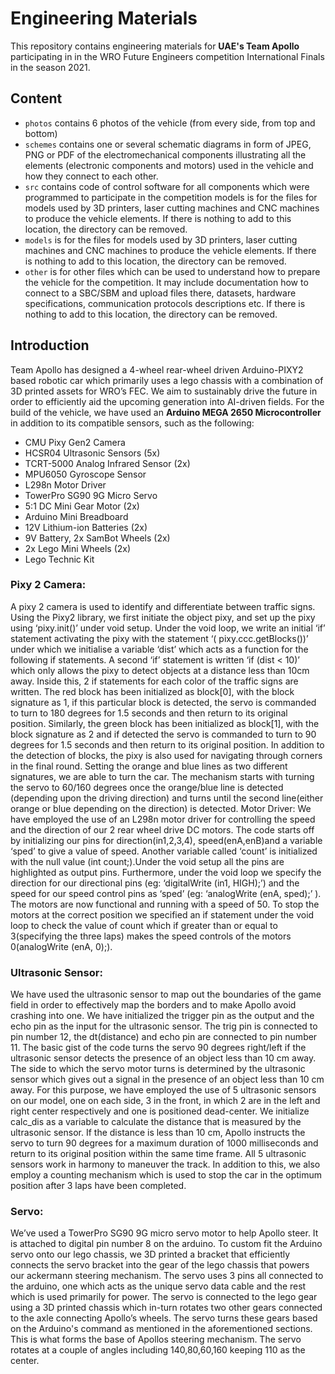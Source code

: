 # Engineering Materials

This repository contains engineering materials for **UAE's Team Apollo** participating  in in the WRO Future Engineers competition International Finals in the season 2021.

## Content

* `photos` contains 6 photos of the vehicle (from every side, from top and bottom)
* `schemes` contains one or several schematic diagrams in form of JPEG, PNG or PDF of the electromechanical components illustrating all the elements (electronic components and motors) used in the vehicle and how they connect to each other.
* `src` contains code of control software for all components which were programmed to participate in the competition
models is for the files for models used by 3D printers, laser cutting machines and CNC machines to produce the vehicle elements. If there is nothing to add to this location, the directory can be removed.
* `models` is for the files for models used by 3D printers, laser cutting machines and CNC machines to produce the vehicle elements. If there is nothing to add to this location, the directory can be removed.
* `other` is for other files which can be used to understand how to prepare the vehicle for the competition. It may include documentation how to connect to a SBC/SBM and upload files there, datasets, hardware specifications, communication protocols descriptions etc. If there is nothing to add to this location, the directory can be removed.

## Introduction

Team Apollo has designed a 4-wheel rear-wheel driven Arduino-PIXY2 based robotic car which primarily uses a lego chassis with a combination of 3D printed assets for WRO’s FEC. 
We aim to sustainably drive the future in order to efficiently aid the upcoming generation into AI-driven fields. 
For the build of the vehicle, we have used an **Arduino MEGA 2650 Microcontroller** in addition to its compatible sensors, such as the following:
* CMU Pixy Gen2 Camera
* HCSR04 Ultrasonic Sensors (5x)
* TCRT-5000 Analog Infrared Sensor (2x)
* MPU6050 Gyroscope Sensor
* L298n Motor Driver
* TowerPro SG90 9G Micro Servo
* 5:1 DC Mini Gear Motor (2x)
* Arduino Mini Breadboard
* 12V Lithium-ion Batteries (2x)
* 9V Battery, 2x SamBot Wheels (2x)
* 2x Lego Mini Wheels (2x)
* Lego Technic Kit



### Pixy 2 Camera:

A pixy 2 camera is used to identify and differentiate between traffic signs. Using the Pixy2 library, we first initiate the object pixy, and set up the pixy using ‘pixy.init()’ under void setup. Under the void loop, we write an initial ‘if’ statement activating the pixy with the statement ‘( pixy.ccc.getBlocks())’ under which we initialise a variable ‘dist’ which acts as a function for the following if statements.
A second ‘if’ statement is written ‘if (dist < 10)’ which only allows the pixy to detect objects at a distance less than 10cm away. Inside this, 2 if statements for each color of the traffic signs are written. The red block has been initialized as block[0], with the block signature as 1, if this particular block is detected, the servo is commanded to turn to 180 degrees for 1.5 seconds and then return to its original position. Similarly, the green block has been initialized as block[1], with the block signature as 2 and if detected the servo is commanded to turn to 90 degrees for 1.5 seconds and then return to its original position.
In addition to the detection of blocks, the pixy is also used for navigating through corners in the final round. Setting the orange and blue lines as two different signatures, we are able to turn the car. The mechanism starts with turning the servo to 60/160 degrees once the orange/blue line is detected (depending upon the driving direction) and turns until the second line(either orange or blue depending on the direction) is detected.
Motor Driver: We have employed the use of an L298n motor driver for controlling the speed and the direction of our 2 rear wheel drive DC motors. The code starts off by initializing our pins for direction(in1,2,3,4), speed(enA,enB)and a variable ‘sped’ to give a value of speed. Another variable called ‘count’ is initialized with the null value (int count;).Under the void setup all the pins are highlighted as output pins. Furthermore, under the void loop we specify the direction for our directional pins (eg: ‘digitalWrite (in1, HIGH);’) and the speed for our speed control pins as ‘sped’ (eg: ‘analogWrite (enA, sped);’ ). The motors are now functional and running with a speed of 50. To stop the motors at the correct position we specified an if statement under the void loop to check the value of count which if greater than or equal to 3(specifying the three laps) makes the speed controls of the motors 0(analogWrite (enA, 0);).

### Ultrasonic Sensor:

We have used the ultrasonic sensor to map out the boundaries of the game field in order to effectively map the borders and to make Apollo avoid crashing into one. We have initialized the trigger pin as the output and the echo pin as the input for the ultrasonic sensor. The trig pin is connected to pin number 12, the dt(distance) and echo pin are connected to pin number 11. The basic gist of the code turns the servo 90 degrees right/left if the ultrasonic sensor detects the presence of an object less than 10 cm away. The side to which the servo motor turns is determined by the ultrasonic sensor which gives out a signal in the presence of an object less than 10 cm away. For this purpose, we have employed the use of 5 ultrasonic sensors on our model, one on each side, 3 in the front, in which 2 are in the left and right center respectively and one is positioned dead-center. We initialize calc_dis as a variable to calculate the distance that is measured by the ultrasonic sensor. If the distance is less than 10 cm, Apollo instructs the servo to turn 90 degrees for a maximum duration of 1000 milliseconds and return to its original position within the same time frame. All 5 ultrasonic sensors work in harmony to maneuver the track. In addition to this, we also employ a counting mechanism which is used to stop the car in the optimum position after 3 laps have been completed.

### Servo:

We’ve used a TowerPro SG90 9G micro servo motor to help Apollo steer. It is attached to digital pin number 8 on the arduino. To custom fit the Arduino servo onto our lego chassis, we 3D printed a bracket that efficiently connects the servo bracket into the gear of the lego chassis that powers our ackermann steering mechanism. The servo uses 3 pins all connected to the arduino, one which acts as the unique servo data cable and the rest which is used primarily for power. The servo is connected to the lego gear using a 3D printed chassis which in-turn rotates two other gears connected to the axle connecting Apollo’s wheels. The servo turns these gears based on the Arduino's command as mentioned in the aforementioned sections. This is what forms the base of Apollos steering mechanism. The servo rotates at a couple of angles including 140,80,60,160 keeping 110 as the center.

